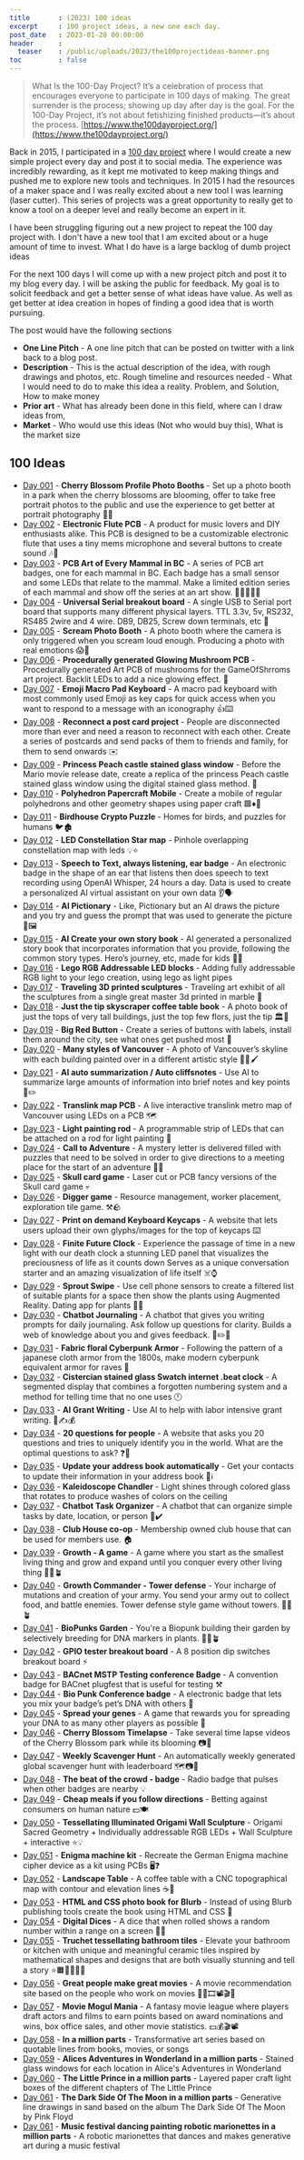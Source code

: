 ```yaml
---
title       : (2023) 100 ideas
excerpt     : 100 project ideas, a new one each day.
post_date   : 2023-01-28 00:00:00
header      :
  teaser    : /public/uploads/2023/the100projectideas-banner.png
toc         : false
---
```


> What Is the 100-Day Project? It’s a celebration of process that encourages everyone to participate in 100 days of making. The great surrender is the process; showing up day after day is the goal. For the 100-Day Project, it’s not about fetishizing finished products—it’s about the process. [https://www.the100dayproject.org/](https://www.the100dayproject.org/)

Back in 2015, I participated in a [100 day project](https://blog.abluestar.com/projects/2015-The100DayProject/) where I would create a new simple project every day and post it to social media. The experience was incredibly rewarding, as it kept me motivated to keep making things and pushed me to explore new tools and techniques. In 2015 I had the resources of a maker space and I was really excited about a new tool I was learning (laser cutter). This series of projects was a great opportunity  to really get to know a tool on a deeper level and really become an expert in it.

I have been struggling figuring out a new project to repeat the 100 day project with. I don't have a new tool that I am excited about or a huge amount of time to invest. What I do have is a large backlog of dumb project ideas

For the next 100 days I will come up with a new project pitch and post it to my blog every day. I will be asking the public for feedback. My goal is to solicit feedback and get a better sense of what ideas have value. As well as get better at idea creation in hopes of finding a good idea that is worth pursuing.

The post would have the following sections

- **One Line Pitch** - A one line pitch that can be posted on twitter with a link back to a blog post.
- **Description** - This is the actual description of the idea, with rough drawings and photos, etc. Rough timeline and resources needed - What I would need to do to make this idea a reality. Problem, and Solution, How to make money
- **Prior art** - What has already been done in this field, where can I draw ideas from,
- **Market** - Who would use this ideas (Not who would buy this), What is the market size

## 100 Ideas

- [Day 001](/idea001-cherry-blossom-profile-photo-booths) - **Cherry Blossom Profile Photo Booths** - Set up a photo booth in a park when the cherry blossoms are blooming, offer to take free portrait photos to the public and use the experience to get better at portrait photography 🌸📸
- [Day 002](/idea002-keyboard-flute) - **Electronic Flute PCB** - A product for music lovers and DIY enthusiasts alike. This PCB is designed to be a customizable electronic flute that uses a tiny mems microphone and several buttons to create sound 🎶🎹
- [Day 003](/idea003-pcb-art-of-every-mammal-in-bc) - **PCB Art of Every Mammal in BC** - A series of PCB art badges, one for each mammal in BC. Each badge has a small sensor and some LEDs that relate to the mammal. Make a limited edition series of each mammal and show off the series at an art show. 🐁🦫🦝🐺🐇
- [Day 004](/idea004-universal-serial-breakout-board) - **Universal Serial breakout board** - A single USB to Serial port board that supports many different physical layers. TTL 3.3v, 5v, RS232, RS485 2wire and 4 wire. DB9, DB25, Screw down terminals, etc 🔌
- [Day 005](/idea005-scream-photo-booth) - **Scream Photo Booth** - A photo booth where the camera is only triggered when you scream loud enough. Producing a photo with real emotions 😱📸
- [Day 006](/idea006-procedurally-generated-glowing-mushroom-pcb) - **Procedurally generated Glowing Mushroom PCB** - Procedurally generated Art PCB of mushrooms for the GameOfShrroms art project. Backlit LEDs to add a nice glowing effect. 🍄
- [Day 007](/idea007-emoji-macro-pad-keyboard) - **Emoji Macro Pad Keyboard** - A macro pad keyboard with most commonly used Emoji as key caps for quick access when you want to respond to a message with an iconography 👍⌨️
- [Day 008](/idea008-reconnect-a-post-card-project) - **Reconnect a post card project** - People are disconnected more than ever and need a reason to reconnect with each other. Create a series of postcards and send packs of them to friends and family, for them to send onwards ✉️
- [Day 009](/idea009-princess-peach-castle-stainedglass-window) - **Princess Peach castle stained glass window** - Before the Mario movie release date, create a replica of the princess Peach castle stained glass window using the digital stained glass method. 🏰
- [Day 010](/idea010-polyhedron-papercraft-mobile) - **Polyhedron Papercraft Mobile** - Create a mobile of regular polyhedrons and other geometry shapes using paper craft 🟩♦️📃
- [Day 011](/idea011-birdhouse-crypto-puzzle) - **Birdhouse Crypto Puzzle** - Homes for birds, and puzzles for humans 🐦🏚️
- [Day 012](/idea012-led-constellation-star-map) - **LED Constellation Star map** - Pinhole overlapping constellation map with leds 💡⭐
- [Day 013](/idea013-speech-to-text-always-listening-ear-badge) - **Speech to Text, always listening, ear badge** - An electronic badge in the shape of an ear that listens then does speech to text recording using OpenAI Whisper, 24 hours a day. Data is used to create a personalized AI virtual assistant on your own data 👂🗣️
- [Day 014](/idea014-ai-pictionary) - **AI Pictionary** - Like, Pictionary but an AI draws the picture and you try and guess the prompt that was used to generate the picture 🤖🖼️
- [Day 015](/idea015-ai-create-your-own-story-book) - **AI Create your own story book** - AI generated a personalized story book that incorporates information that you provide, following the common story types. Hero’s journey, etc, made for kids 📖🤖
- [Day 016](/idea016-lego-rgb-addressable-led-blocks) - **Lego RGB Addressable LED blocks** - Adding fully addressable RGB light to your lego creation, using lego as light pipes
- [Day 017](/idea017-traveling-3d-printed-sculptures) - **Traveling 3D printed sculptures** - Traveling art exhibit of all the sculptures from a single great master 3d printed in marble 🗽
- [Day 018](/idea018-just-the-tip-skyscraper-coffee-table-book) - **Just the tip skyscraper coffee table book** - A photo book of just the tops of very tall buildings, just the top few flors, just the tip 🏛️🏢
- [Day 019](/idea019-big-red-button) - **Big Red Button** - Create a series of buttons with labels, install them around the city, see what ones get pushed most 🔘
- [Day 020](/idea020-many-styles-of-vancouver) - **Many styles of Vancouver** - A photo of Vancouver’s skyline with each building painted over in a different artistic style 🌇🎨🖌️
- [Day 021](/idea021-ai-auto-summarization-auto-cliffsnotes) - **AI auto summarization / Auto cliffsnotes** - Use AI to summarize large amounts of information into brief notes and key points 🤖✏️
- [Day 022](/idea022-translink-map-pcb) - **Translink map PCB** - A live interactive translink metro map of Vancouver using LEDs on a PCB 🗺️
- [Day 023](/idea023-light-painting-rod) - **Light painting rod** - A programmable strip of LEDs that can be attached on a rod for light painting 🎨
- [Day 024](/idea024-call-to-adventure) - **Call to Adventure** - A mystery letter is delivered filled with puzzles that need to be solved in order to give directions to a meeting place for the start of an adventure 🧩🧩
- [Day 025](/idea025-skull-card-game) - **Skull card game** - Laser cut or PCB fancy versions of the Skull card game 💀
- [Day 026](/idea026-digger-game) - **Digger game** - Resource management, worker placement, exploration tile game. ⚒️🪨
- [Day 027](/idea027-print-on-demand-keyboard-keycaps) - **Print on demand Keyboard Keycaps** - A website that lets users upload their own glyphs/images for the top of keycaps ⌨️
- [Day 028](/idea028-finite-future-clock) - **Finite Future Clock** - Experience the passage of time in a new light with our death clock a stunning LED panel that visualizes the preciousness of life as it counts down Serves as a unique conversation starter and an amazing visualization of life itself ☠️⌚
- [Day 029](/idea029-sproutswipe) - **Sprout Swipe** - Use cell phone sensors to create a filtered list of suitable plants for a space then show the plants using Augmented Reality. Dating app for plants 🌱📱
- [Day 030](/idea030-chatbot-journaling) - **Chatbot Journaling** - A chatbot that gives you writing prompts for daily journaling. Ask follow up questions for clarity. Builds a web of knowledge about you and gives feedback. 🤖✏️📖
- [Day 031](/idea031-fabric-floral-cyberpunk-armor) - **Fabric floral Cyberpunk Armor** - Following the pattern of a japanese cloth armor from the 1800s, make modern cyberpunk equivalent armor for raves 🤖
- [Day 032](/idea032-cistercian-stained-glass-swatch-internet-beatclock) - **Cistercian stained glass Swatch internet .beat clock** - A segmented display that combines a forgotten numbering system and a method for telling time that no one uses 🕛
- [Day 033](/idea033-ai-grant-writing) - **AI Grant Writing** - Use AI to help with labor intensive grant writing. 🤖✍️💰
- [Day 034](/idea034-20-questions-for-people) - **20 questions for people** - A website that asks you 20 questions and tries to uniquely identify you in the world. What are the optimal questions to ask? ❓🤔
- [Day 035](/idea035-update-your-address-book-automatically) - **Update your address book automatically** - Get your contacts to update their information in your address book 📔ℹ️
- [Day 036](/idea036-kaleidoscope-chandler) - **Kaleidoscope Chandler** - Light shines through colored glass that rotates to produce washes of colors on the ceiling
- [Day 037](/idea037-chatbot-task-organizer) - **Chatbot Task Organizer** - A chatbot that can organize simple tasks by date, location, or person 📃✔️
- [Day 038](/idea038-club-house-co-op) - **Club House co-op** - Membership owned club house that can be used for members use. 🏠
- [Day 039](/idea039-growth-a-game) - **Growth - A game** - A game where you start as the smallest living thing and grow and expand until you conquer every other living thing 🧬🌱🪴
- [Day 040](/idea040-growth-commander-tower-defense) - **Growth Commander - Tower defense** - Your incharge of mutations and creation of your army. You send your army out to collect food, and battle enemies. Tower defense style game without towers. 🧬🌱🪴
- [Day 041](/idea041-biopunks-garden) - **BioPunks Garden** - You're a Biopunk building their garden by selectively breeding for DNA markers in plants. 🧬🌱🪴
- [Day 042](/idea042-gpio-tester-breakout-board) - **GPIO tester breakout board** - A 8 position dip switches breakout board ⚡
- [Day 043](/idea043-bacnet-mstp-testing-conference-badge) - **BACnet MSTP Testing conference Badge** - A convention badge for BACnet plugfest that is useful for testing ⚒️
- [Day 044](/idea044-biopunk-conference-badge) - **Bio Punk Conference badge** - A electronic badge that lets you mix your badge’s pet’s DNA with others 🧬
- [Day 045](/idea045-spread-your-genes) - **Spread your genes** - A game that rewards you for spreading your DNA to as many other players as possible 🧬
- [Day 046](/idea046-cherry-blossom-timelapse) - **Cherry Blossom Timelapse** - Take several time lapse videos of the Cherry Blossom park while its blooming 📷🎥
- [Day 047](/idea047-weekly-scavenger-hunt) - **Weekly Scavenger Hunt** - An automatically weekly generated global scavenger hunt with leaderboard 🗺️📷🎥
- [Day 048](/idea048-the-beat-of-the-crowd-badge) - **The beat of the crowd - badge** - Radio badge that pulses when other badges are nearby 💡
- [Day 049](/idea049-cheap-meals-if-you-follow-directions) - **Cheap meals if you follow directions** - Betting against consumers on human nature 💵🍽️
- [Day 050](/idea050-tessellating-illuminated-origami-wall-sculpture) - **Tessellating Illuminated Origami Wall Sculpture** - Origami Sacred Geometry + Individually addressable RGB LEDs + Wall Sculpture + interactive ⭐💡
- [Day 051](/idea051-enigma-machine-kit) - **Enigma machine kit** - Recreate the German Enigma machine cipher device as a kit using PCBs 🖥️❓
- [Day 052](/idea052-landscape-table) - **Landscape Table** - A coffee table with a CNC topographical map with contour and elevation lines ☕🍵
- [Day 053](/idea053-html-and-css-photo-book-for-blurb) - **HTML and CSS photo book for Blurb** - Instead of using Blurb publishing tools create the book using HTML and CSS 📖
- [Day 054](/idea054-digital-dice) - **Digital Dices** - A dice that when rolled shows a random number within a range on a screen 🎲🎲
- [Day 055](/idea055-truchet-tessellating-bathroom-tiles) - **Truchet tessellating bathroom tiles** - Elevate your bathroom or kitchen with unique and meaningful ceramic tiles inspired by mathematical shapes and designs that are both visually stunning and tell a story ⭐🟧🔶🔷🔴🔺
- [Day 056](/idea056-great-people-make-great-movies) - **Great people make great movies** - A movie recommendation site based on the people who work on movies 🍿🎥🎞️📽️🎬🎦
- [Day 057](/idea057-movie-mogul-mania) - **Movie Mogul Mania** - A fantasy movie league where players draft actors and films to earn points based on award nominations and wins, box office sales, and other movie statistics. 💵💰🎬📽️
- [Day 058](/idea058-a-quotable-book-in-a-million-parts) - **In a million parts** - Transformative art series based on quotable lines from books, movies, or songs
- [Day 059](/idea059-alices-adventures-in-wonderland-in-a-million-parts) - **Alices Adventures in Wonderland in a million parts** - Stained glass windows for each location in Alice's Adventures in Wonderland
- [Day 060](/idea060-the-little-prince-in-a-million-parts) - **The Little Prince in a million parts** - Layered paper craft light boxes of the different chapters of The Little Prince
- [Day 061](/idea061-the-dark-side-of-the-moon-in-a-million-parts) - **The Dark Side Of The Moon in a million parts** - Generative line drawings in sand based on the album The Dark Side Of The Moon by Pink Floyd
- [Day 061](/idea062-music-festival-dancing-painting-robotic-marionettes-in-a-million-parts) - **Music festival dancing painting robotic marionettes in a million parts** - A robotic marionettes that dances and makes generative art during a music festival
